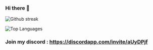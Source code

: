 ### Hi there 👋

![Github streak](https://github-readme-streak-stats.herokuapp.com/?user=EpickaMC&layout=compact&theme=algolia&hide_border=true)

![Top Languages](https://github-readme-stats.vercel.app/api/top-langs/?username=EpickaMC&layout=compact&theme=algolia&hide_border=true)

### Join my discord : https://discordapp.com/invite/aUyDPjf

<!--
**EpickaMC/EpickaMC** is a ✨ _special_ ✨ repository because its `README.md` (this file) appears on your GitHub profile.

Here are some ideas to get you started:

- 🔭 I’m currently working on ...
- 🌱 I’m currently learning ...
- 👯 I’m looking to collaborate on ...
- 🤔 I’m looking for help with ...
- 💬 Ask me about ...
- 📫 How to reach me: ...
- 😄 Pronouns: ...
- ⚡ Fun fact: ...
-->
